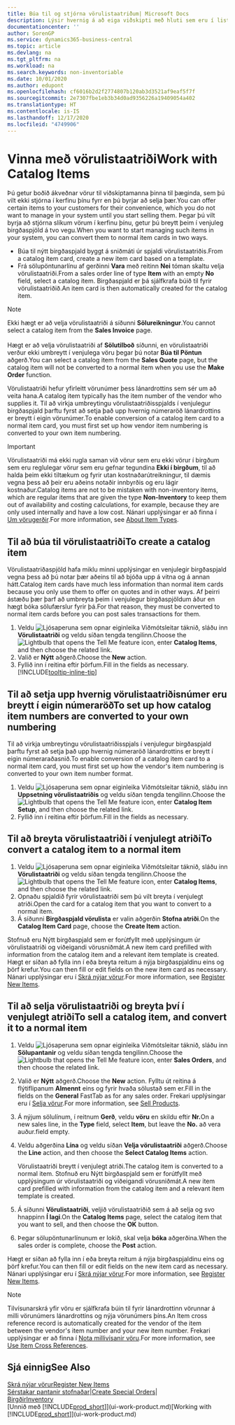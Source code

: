 ```yaml
---
title: Búa til og stjórna vörulistaatriðum| Microsoft Docs
description: Lýsir hvernig á að eiga viðskipti með hluti sem eru í lista seljanda yfir vörur en ekki í eigin lista yfir vörur.
documentationcenter: ''
author: SorenGP
ms.service: dynamics365-business-central
ms.topic: article
ms.devlang: na
ms.tgt_pltfrm: na
ms.workload: na
ms.search.keywords: non-inventoriable
ms.date: 10/01/2020
ms.author: edupont
ms.openlocfilehash: cf6016b2d2f2774807b120ab3d3521af9eaf5f7f
ms.sourcegitcommit: 2e7307fbe1eb3b34d0ad9356226a19409054a402
ms.translationtype: HT
ms.contentlocale: is-IS
ms.lasthandoff: 12/17/2020
ms.locfileid: "4749906"
---
```

# <a name="work-with-catalog-items"></a><span data-ttu-id="0d0e3-103">Vinna með vörulistaatriði</span><span class="sxs-lookup"><span data-stu-id="0d0e3-103">Work with Catalog Items</span></span>
<span data-ttu-id="0d0e3-104">Þú getur boðið ákveðnar vörur til viðskiptamanna þinna til þæginda, sem þú vilt ekki stjórna í kerfinu þínu fyrr en þú byrjar að selja þær.</span><span class="sxs-lookup"><span data-stu-id="0d0e3-104">You can offer certain items to your customers for their convenience, which you do not want to manage in your system until you start selling them.</span></span> <span data-ttu-id="0d0e3-105">Þegar þú vilt byrja að stjórna slíkum vörum í kerfinu þínu, getur þú breytt þeim í venjuleg birgðaspjöld á tvo vegu.</span><span class="sxs-lookup"><span data-stu-id="0d0e3-105">When you want to start managing such items in your system, you can convert them to normal item cards in two ways.</span></span>

* <span data-ttu-id="0d0e3-106">Búa til nýtt birgðaspjald byggt á sniðmáti úr spjaldi vörulistaatriðis.</span><span class="sxs-lookup"><span data-stu-id="0d0e3-106">From a catalog item card, create a new item card based on a template.</span></span>
* <span data-ttu-id="0d0e3-107">Frá sölupöntunarlínu af gerðinni **Vara** með reitinn **Nei** tóman skaltu velja vörulistaatriði.</span><span class="sxs-lookup"><span data-stu-id="0d0e3-107">From a sales order line of type **Item** with an empty **No** field, select a catalog item.</span></span> <span data-ttu-id="0d0e3-108">Birgðaspjald er þá sjálfkrafa búið til fyrir vörulistaatriðið.</span><span class="sxs-lookup"><span data-stu-id="0d0e3-108">An item card is then automatically created for the catalog item.</span></span>

> [!NOTE]  
> <span data-ttu-id="0d0e3-109">Ekki hægt er að velja vörulistaatriði á síðunni **Sölureikningur**.</span><span class="sxs-lookup"><span data-stu-id="0d0e3-109">You cannot select a catalog item from the **Sales Invoice** page.</span></span><br /><br />
> <span data-ttu-id="0d0e3-110">Hægt er að velja vörulistaatriði af **Sölutilboð** síðunni, en vörulistaatriði verður ekki umbreytt í venjulega vöru þegar þú notar **Búa til Pöntun** aðgerð.</span><span class="sxs-lookup"><span data-stu-id="0d0e3-110">You can select a catalog item from the **Sales Quote** page, but the catalog item will not be converted to a normal item when you use the **Make Order** function.</span></span>

<span data-ttu-id="0d0e3-111">Vörulistaatriði hefur yfirleitt vörunúmer þess lánardrottins sem sér um að veita hana.</span><span class="sxs-lookup"><span data-stu-id="0d0e3-111">A catalog item typically has the item number of the vendor who supplies it.</span></span> <span data-ttu-id="0d0e3-112">Til að virkja umbreytingu vörulistaatriðisspjalds í venjulegur birgðaspjald þarftu fyrst að setja það upp hvernig númeraröð lánardrottins er breytt í eigin vörunúmer.</span><span class="sxs-lookup"><span data-stu-id="0d0e3-112">To enable conversion of a catalog item card to a normal item card, you must first set up how vendor item numbering is converted to your own item numbering.</span></span>   

> [!Important]
> <span data-ttu-id="0d0e3-113">Vörulistaatriði má ekki rugla saman við vörur sem eru ekki vörur í birgðum sem eru reglulegar vörur sem eru gefnar tegundina **Ekki í birgðum**, til að halda þeim ekki tiltækum og fyrir utan kostnaðarútreikningur, til dæmis vegna þess að þeir eru aðeins notaðir innbyrðis og eru lágir kostnaður.</span><span class="sxs-lookup"><span data-stu-id="0d0e3-113">Catalog items are not to be mistaken with non-inventory items, which are regular items that are given the type **Non-Inventory** to keep them out of availability and costing calculations, for example, because they are only used internally and have a low cost.</span></span> <span data-ttu-id="0d0e3-114">Nánari upplýsingar er að finna í [Um vörugerðir](inventory-about-item-types.md).</span><span class="sxs-lookup"><span data-stu-id="0d0e3-114">For more information, see [About Item Types](inventory-about-item-types.md).</span></span>

## <a name="to-create-a-catalog-item"></a><span data-ttu-id="0d0e3-115">Til að búa til vörulistaatriði</span><span class="sxs-lookup"><span data-stu-id="0d0e3-115">To create a catalog item</span></span>
<span data-ttu-id="0d0e3-116">Vörulistaatriðaspjöld hafa miklu minni upplýsingar en venjulegir birgðaspjald vegna þess að þú notar þær aðeins til að bjóða upp á vitna og á annan hátt.</span><span class="sxs-lookup"><span data-stu-id="0d0e3-116">Catalog item cards have much less information than normal item cards because you only use them to offer on quotes and in other ways.</span></span> <span data-ttu-id="0d0e3-117">Af þeirri ástæðu þær þarf að umbreyta þeim í venjulegur birgðaspjöldum áður en hægt bóka sölufærslur fyrir þá.</span><span class="sxs-lookup"><span data-stu-id="0d0e3-117">For that reason, they must be converted to normal item cards before you can post sales transactions for them.</span></span>

1. <span data-ttu-id="0d0e3-118">Veldu ![Ljósaperuna sem opnar eiginleika Viðmótsleitar](media/ui-search/search_small.png "Segðu mér hvað þú vilt gera") táknið, sláðu inn **Vörulistaatriði** og veldu síðan tengda tengilinn.</span><span class="sxs-lookup"><span data-stu-id="0d0e3-118">Choose the ![Lightbulb that opens the Tell Me feature](media/ui-search/search_small.png "Tell me what you want to do") icon, enter **Catalog Items**, and then choose the related link.</span></span>
2. <span data-ttu-id="0d0e3-119">Valið er **Nýtt** aðgerð.</span><span class="sxs-lookup"><span data-stu-id="0d0e3-119">Choose the **New** action.</span></span>
3. <span data-ttu-id="0d0e3-120">Fyllið inn í reitina eftir þörfum.</span><span class="sxs-lookup"><span data-stu-id="0d0e3-120">Fill in the fields as necessary.</span></span> [!INCLUDE[tooltip-inline-tip](includes/tooltip-inline-tip_md.md)]

## <a name="to-set-up-how-catalog-item-numbers-are-converted-to-your-own-numbering"></a><span data-ttu-id="0d0e3-121">Til að setja upp hvernig vörulistaatriðisnúmer eru breytt í eigin númeraröð</span><span class="sxs-lookup"><span data-stu-id="0d0e3-121">To set up how catalog item numbers are converted to your own numbering</span></span>
<span data-ttu-id="0d0e3-122">Til að virkja umbreytingu vörulistaatriðisspjals í venjulegur birgðaspjald þarftu fyrst að setja það upp hvernig númeraröð lánardrottins er breytt í eigin númeraraðasnið.</span><span class="sxs-lookup"><span data-stu-id="0d0e3-122">To enable conversion of a catalog item card to a normal item card, you must first set up how the vendor's item numbering is converted to your own item number format.</span></span>

1. <span data-ttu-id="0d0e3-123">Veldu ![Ljósaperuna sem opnar eiginleika Viðmótsleitar](media/ui-search/search_small.png "Segðu mér hvað þú vilt gera") táknið, sláðu inn **Uppsetning vörulistaatriðis** og veldu síðan tengda tengilinn.</span><span class="sxs-lookup"><span data-stu-id="0d0e3-123">Choose the ![Lightbulb that opens the Tell Me feature](media/ui-search/search_small.png "Tell me what you want to do") icon, enter **Catalog Item Setup**, and then choose the related link.</span></span>
2. <span data-ttu-id="0d0e3-124">Fyllið inn í reitina eftir þörfum.</span><span class="sxs-lookup"><span data-stu-id="0d0e3-124">Fill in the fields as necessary.</span></span>

## <a name="to-convert-a-catalog-item-to-a-normal-item"></a><span data-ttu-id="0d0e3-125">Til að breyta vörulistaatriði í venjulegt atriði</span><span class="sxs-lookup"><span data-stu-id="0d0e3-125">To convert a catalog item to a normal item</span></span>
1. <span data-ttu-id="0d0e3-126">Veldu ![Ljósaperuna sem opnar eiginleika Viðmótsleitar](media/ui-search/search_small.png "Segðu mér hvað þú vilt gera") táknið, sláðu inn **Vörulistaatriði** og veldu síðan tengda tengilinn.</span><span class="sxs-lookup"><span data-stu-id="0d0e3-126">Choose the ![Lightbulb that opens the Tell Me feature](media/ui-search/search_small.png "Tell me what you want to do") icon, enter **Catalog Items**, and then choose the related link.</span></span>
2. <span data-ttu-id="0d0e3-127">Opnaðu spjaldið fyrir vörulistaatriði sem þú vilt breyta í venjulegt atriði.</span><span class="sxs-lookup"><span data-stu-id="0d0e3-127">Open the card for a catalog item that you want to convert to a normal item.</span></span>
3. <span data-ttu-id="0d0e3-128">Á síðunni **Birgðaspjald vörulista** er valin aðgerðin **Stofna atriði**.</span><span class="sxs-lookup"><span data-stu-id="0d0e3-128">On the **Catalog Item Card** page, choose the **Create Item** action.</span></span>

<span data-ttu-id="0d0e3-129">Stofnuð eru Nýtt birgðaspjald sem er forútfyllt með upplýsingum úr vörulistaatriði og viðeigandi vörusniðmát.</span><span class="sxs-lookup"><span data-stu-id="0d0e3-129">A new item card prefilled with information from the catalog item and a relevant item template is created.</span></span> <span data-ttu-id="0d0e3-130">Hægt er síðan að fylla inn í eða breyta reitum á nýja birgðaspjaldinu eins og þörf krefur.</span><span class="sxs-lookup"><span data-stu-id="0d0e3-130">You can then fill or edit fields on the new item card as necessary.</span></span> <span data-ttu-id="0d0e3-131">Nánari upplýsingar eru í [Skrá nýjar vörur](inventory-how-register-new-items.md).</span><span class="sxs-lookup"><span data-stu-id="0d0e3-131">For more information, see [Register New Items](inventory-how-register-new-items.md).</span></span>

## <a name="to-sell-a-catalog-item-and-convert-it-to-a-normal-item"></a><span data-ttu-id="0d0e3-132">Til að selja vörulistaatriði og breyta því í venjulegt atriði</span><span class="sxs-lookup"><span data-stu-id="0d0e3-132">To sell a catalog item, and convert it to a normal item</span></span>
1. <span data-ttu-id="0d0e3-133">Veldu ![Ljósaperuna sem opnar eiginleika Viðmótsleitar](media/ui-search/search_small.png "Segðu mér hvað þú vilt gera") táknið, sláðu inn **Sölupantanir** og veldu síðan tengda tengilinn.</span><span class="sxs-lookup"><span data-stu-id="0d0e3-133">Choose the ![Lightbulb that opens the Tell Me feature](media/ui-search/search_small.png "Tell me what you want to do") icon, enter **Sales Orders**, and then choose the related link.</span></span>
2. <span data-ttu-id="0d0e3-134">Valið er **Nýtt** aðgerð.</span><span class="sxs-lookup"><span data-stu-id="0d0e3-134">Choose the **New** action.</span></span> <span data-ttu-id="0d0e3-135">Fylltu út reitina á flýtiflipanum **Almennt** eins og fyrir hvaða sölustað sem er.</span><span class="sxs-lookup"><span data-stu-id="0d0e3-135">Fill in the fields on the **General** FastTab as for any sales order.</span></span> <span data-ttu-id="0d0e3-136">Frekari upplýsingar eru í [Selja vörur](sales-how-sell-products.md).</span><span class="sxs-lookup"><span data-stu-id="0d0e3-136">For more information, see [Sell Products](sales-how-sell-products.md).</span></span>
3. <span data-ttu-id="0d0e3-137">Á nýjum sölulínum, í reitnum **Gerð**, veldu **vöru** en skildu eftir **Nr.**</span><span class="sxs-lookup"><span data-stu-id="0d0e3-137">On a new sales line, in the **Type** field, select **Item**, but leave the **No.**</span></span> <span data-ttu-id="0d0e3-138">að vera auður.</span><span class="sxs-lookup"><span data-stu-id="0d0e3-138">field empty.</span></span>
4. <span data-ttu-id="0d0e3-139">Veldu aðgerðina **Lína** og veldu síðan **Velja vörulistaatriði** aðgerð.</span><span class="sxs-lookup"><span data-stu-id="0d0e3-139">Choose the **Line** action, and then choose the **Select Catalog Items** action.</span></span>

    <span data-ttu-id="0d0e3-140">Vörulistaatriði breytt í venjulegt atriði.</span><span class="sxs-lookup"><span data-stu-id="0d0e3-140">The catalog item is converted to a normal item.</span></span> <span data-ttu-id="0d0e3-141">Stofnuð eru Nýtt birgðaspjald sem er forútfyllt með upplýsingum úr vörulistaatriði og viðeigandi vörusniðmát.</span><span class="sxs-lookup"><span data-stu-id="0d0e3-141">A new item card prefilled with information from the catalog item and a relevant item template is created.</span></span>
5. <span data-ttu-id="0d0e3-142">Á síðunni **Vörulistaatriði**, veljið vörulistaatriðið sem á að selja og svo hnappinn **Í lagi**.</span><span class="sxs-lookup"><span data-stu-id="0d0e3-142">On the **Catalog Items** page, select the catalog item that you want to sell, and then choose the **OK** button.</span></span>
6. <span data-ttu-id="0d0e3-143">Þegar sölupöntunarlínunum er lokið, skal velja **bóka** aðgerðina.</span><span class="sxs-lookup"><span data-stu-id="0d0e3-143">When the sales order is complete, choose the **Post** action.</span></span>

<span data-ttu-id="0d0e3-144">Hægt er síðan að fylla inn í eða breyta reitum á nýja birgðaspjaldinu eins og þörf krefur.</span><span class="sxs-lookup"><span data-stu-id="0d0e3-144">You can then fill or edit fields on the new item card as necessary.</span></span> <span data-ttu-id="0d0e3-145">Nánari upplýsingar eru í [Skrá nýjar vörur](inventory-how-register-new-items.md).</span><span class="sxs-lookup"><span data-stu-id="0d0e3-145">For more information, see [Register New Items](inventory-how-register-new-items.md).</span></span>

> [!NOTE]  
>   <span data-ttu-id="0d0e3-146">Tilvísunarskrá yfir vöru er sjálfkrafa búin til fyrir lánardrottinn vörunnar á milli vörunúmers lánardrottins og nýja vörunúmers þíns.</span><span class="sxs-lookup"><span data-stu-id="0d0e3-146">An Item cross reference record is automatically created for the vendor of the item between the vendor's item number and your new item number.</span></span> <span data-ttu-id="0d0e3-147">Frekari upplýsingar er að finna í [Nota millivísanir vöru](inventory-how-use-item-cross-refs.md).</span><span class="sxs-lookup"><span data-stu-id="0d0e3-147">For more information, see [Use Item Cross References](inventory-how-use-item-cross-refs.md).</span></span>

## <a name="see-also"></a><span data-ttu-id="0d0e3-148">Sjá einnig</span><span class="sxs-lookup"><span data-stu-id="0d0e3-148">See Also</span></span>
[<span data-ttu-id="0d0e3-149">Skrá nýjar vörur</span><span class="sxs-lookup"><span data-stu-id="0d0e3-149">Register New Items</span></span>](inventory-how-register-new-items.md)  
<span data-ttu-id="0d0e3-150">[Sérstakar pantanir stofnaðar](sales-how-to-create-special-orders.md)|</span><span class="sxs-lookup"><span data-stu-id="0d0e3-150">[Create Special Orders](sales-how-to-create-special-orders.md)|</span></span>  
[<span data-ttu-id="0d0e3-151">Birgðir</span><span class="sxs-lookup"><span data-stu-id="0d0e3-151">Inventory</span></span>](inventory-manage-inventory.md)  
<span data-ttu-id="0d0e3-152">[Unnið með [!INCLUDE[prod_short](includes/prod_short.md)]](ui-work-product.md)</span><span class="sxs-lookup"><span data-stu-id="0d0e3-152">[Working with [!INCLUDE[prod_short](includes/prod_short.md)]](ui-work-product.md)</span></span>
